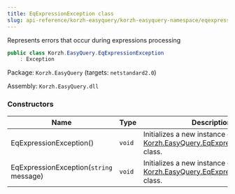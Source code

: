 ```yaml
---
title: EqExpressionException class
slug: api-reference/korzh-easyquery/korzh-easyquery-namespace/eqexpressionexception-class
---
```


Represents errors that occur during expressions processing
```csharp
public class Korzh.EasyQuery.EqExpressionException
    : Exception

```
Package: `Korzh.EasyQuery` (targets: `netstandard2.0`)

Assembly: `Korzh.EasyQuery.dll`

### Constructors

| Name | Type | Description | 
| --- | --- | --- | 
| EqExpressionException() | `void` | Initializes a new instance of the [Korzh.EasyQuery.EqExpressionException](//easyquery/docs/api-reference/korzh-easyquery/korzh-easyquery-namespace/eqexpressionexception-class) class. | 
| EqExpressionException(`string` message) | `void` | Initializes a new instance of the [Korzh.EasyQuery.EqExpressionException](//easyquery/docs/api-reference/korzh-easyquery/korzh-easyquery-namespace/eqexpressionexception-class) class. |